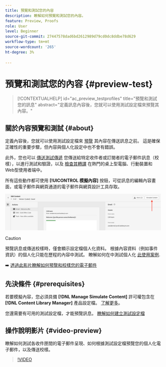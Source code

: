 ```yaml
---
title: 預覽和測試您的內容
description: 瞭解如何預覽和測試您的內容。
feature: Preview, Proofs
role: User
level: Beginner
source-git-commit: 27447578dad6bd2612989d79cd0dc8ddbe78d629
workflow-type: tm+mt
source-wordcount: '265'
ht-degree: 3%

---
```


# 預覽和測試您的內容 {#preview-test}

>[!CONTEXTUALHELP]
>id="ac_preview_testprofiles"
>title="預覽和測試您的訊息"
>abstract="定義訊息內容後，您就可以使用測試設定檔來預覽其內容。"

## 關於內容預覽和測試 {#about}

定義內容後，您就可以使用測試設定檔來 [預覽](preview.md) 其內容在傳送訊息之前。 這是確保正確性的重要步驟，但內容與個人化設定中也不會有錯誤。

此外，您也可以 [傳送測試傳遞](proofs.md) 您傳送給特定收件者或訂閱者的電子郵件訊息（校樣），以進行測試和驗證，以及 [檢查其轉譯](rendering.md) 在熱門的桌上型電腦、行動裝置和Web型使用者端中。

所有這些動作都可使用 **[!UICONTROL 模擬內容]** 按鈕，可從訊息的編輯內容畫面，或電子郵件與網頁通道的電子郵件與網頁設計工具存取。

![](../email/assets/email-preview-button.png)

>[!CAUTION]
>
>預覽訊息或傳送校樣時，僅會顯示設定檔個人化資料。 根據內容資料（例如事件資訊）的個人化只能在歷程的內容中測試。 瞭解如何在中測試個人化 [此使用案例](../personalization/personalization-use-case.md).

➡️ [透過此影片瞭解如何預覽和校樣您的電子郵件](#video-preview)

## 先決條件 {#prerequisites}

若要模擬內容，您必須具備 **[!DNL Manage Simulate Content]** 許可權包含在 **[!DNL Content Library Manager]** 產品設定檔。 [了解更多](../administration/ootb-product-profiles.md#content-library-manager)。

您還需要有可用的測試設定檔，才能預覽訊息。 [瞭解如何建立測試設定檔](../audience/creating-test-profiles.md)

## 操作說明影片 {#video-preview}

瞭解如何測試各收件匣間的電子郵件呈現、如何根據測試設定檔預覽您的個人化電子郵件，以及傳送校樣。

>[!VIDEO](https://video.tv.adobe.com/v/334239?quality=12)

